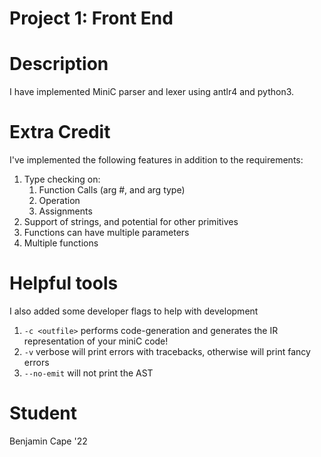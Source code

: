 # Project 1: Front End

# Description

I have implemented MiniC parser and lexer using antlr4 and python3.

# Extra Credit

I've implemented the following features in addition to the requirements:

1. Type checking on:
   1. Function Calls (arg #, and arg type)
   2. Operation
   3. Assignments
2. Support of strings, and potential for other primitives
3. Functions can have multiple parameters
4. Multiple functions

# Helpful tools

I also added some developer flags to help with development

1. `-c <outfile>` performs code-generation and generates the IR representation of your miniC code!
2. `-v` verbose will print errors with tracebacks, otherwise will print fancy errors
3. `--no-emit` will not print the AST

# Student

Benjamin Cape '22
